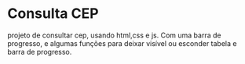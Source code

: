 # Consulta CEP
projeto de consultar cep, usando html,css e js.
Com uma barra de progresso, e algumas funções para deixar visível ou esconder tabela e barra de progresso.
